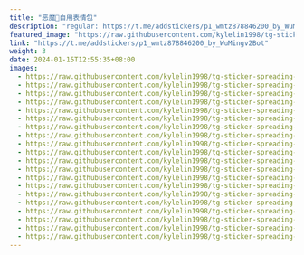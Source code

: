 ```yaml
---
title: "恶魔👿自用表情包"
description: "regular: https://t.me/addstickers/p1_wmtz878846200_by_WuMingv2Bot"
featured_image: "https://raw.githubusercontent.com/kylelin1998/tg-sticker-spreading-worldwide-images/main/img/60b20b70-3f7f-4150-8a12-0ca7f0e4527d.jpg"
link: "https://t.me/addstickers/p1_wmtz878846200_by_WuMingv2Bot"
weight: 3
date: 2024-01-15T12:55:35+08:00
images:
  - https://raw.githubusercontent.com/kylelin1998/tg-sticker-spreading-worldwide-images/main/img/60b20b70-3f7f-4150-8a12-0ca7f0e4527d.jpg
  - https://raw.githubusercontent.com/kylelin1998/tg-sticker-spreading-worldwide-images/main/img/8bc486a9-bf64-44d9-902c-e53b6a3227c1.jpg
  - https://raw.githubusercontent.com/kylelin1998/tg-sticker-spreading-worldwide-images/main/img/86d68ea7-8f4b-42ec-833d-8036a8e5b8bd.jpg
  - https://raw.githubusercontent.com/kylelin1998/tg-sticker-spreading-worldwide-images/main/img/2b2a99a6-8ab5-4a66-b0b2-ecadeab24fd8.jpg
  - https://raw.githubusercontent.com/kylelin1998/tg-sticker-spreading-worldwide-images/main/img/322c4d1b-0b95-4479-9ee2-d98d377238ed.jpg
  - https://raw.githubusercontent.com/kylelin1998/tg-sticker-spreading-worldwide-images/main/img/43958e67-4d6b-4ebb-ac7f-9266f28a29a7.jpg
  - https://raw.githubusercontent.com/kylelin1998/tg-sticker-spreading-worldwide-images/main/img/88922ddb-ff3b-4960-a577-cc0fc3633a62.jpg
  - https://raw.githubusercontent.com/kylelin1998/tg-sticker-spreading-worldwide-images/main/img/d6d7b039-3b44-4314-bcc9-d948378ad19b.jpg
  - https://raw.githubusercontent.com/kylelin1998/tg-sticker-spreading-worldwide-images/main/img/00117547-1841-476d-a30c-016f242b0dc3.jpg
  - https://raw.githubusercontent.com/kylelin1998/tg-sticker-spreading-worldwide-images/main/img/21499005-afc9-44a9-8511-c63cc39b1918.jpg
  - https://raw.githubusercontent.com/kylelin1998/tg-sticker-spreading-worldwide-images/main/img/56b2755e-2408-4281-ba95-6aa442efbf54.jpg
  - https://raw.githubusercontent.com/kylelin1998/tg-sticker-spreading-worldwide-images/main/img/b85341b1-44dc-4303-969d-218eb57a155f.jpg
  - https://raw.githubusercontent.com/kylelin1998/tg-sticker-spreading-worldwide-images/main/img/9becd4b5-a5a1-4d32-bbaa-2814baee6ed7.jpg
  - https://raw.githubusercontent.com/kylelin1998/tg-sticker-spreading-worldwide-images/main/img/74faab44-c4c4-422b-b3c2-3b6c0f61e2a0.jpg
  - https://raw.githubusercontent.com/kylelin1998/tg-sticker-spreading-worldwide-images/main/img/fc728cb0-be6c-432d-a36a-fc4d9d2885fc.jpg
  - https://raw.githubusercontent.com/kylelin1998/tg-sticker-spreading-worldwide-images/main/img/2f80db7e-2e2b-4455-9c41-9e71e300bbef.jpg
  - https://raw.githubusercontent.com/kylelin1998/tg-sticker-spreading-worldwide-images/main/img/c0fdd3ab-6ed7-4669-bcab-65f37089fe81.jpg
  - https://raw.githubusercontent.com/kylelin1998/tg-sticker-spreading-worldwide-images/main/img/99f462b0-1953-41b1-b264-f729d4b054aa.jpg
  - https://raw.githubusercontent.com/kylelin1998/tg-sticker-spreading-worldwide-images/main/img/cd04a8ed-f065-4a0c-947a-c4ef284b42f0.jpg
  - https://raw.githubusercontent.com/kylelin1998/tg-sticker-spreading-worldwide-images/main/img/250dcf89-5228-4670-98e5-f819466e37f7.jpg
---
```

